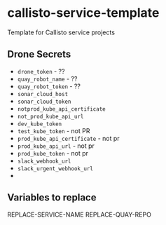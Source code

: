 # callisto-service-template
Template for Callisto service projects

## Drone Secrets
- `drone_token` - ??
- `quay_robot_name` - ??
- `quay_robot_token` - ??
- `sonar_cloud_host`
- `sonar_cloud_token`
- `notprod_kube_api_certificate`
- `not_prod_kube_api_url`
- `dev_kube_token`
- `test_kube_token` - not PR
- `prod_kube_api_certificate` - not pr
- `prod_kube_api_url` - not pr
- `prod_kube_token` - not pr
- `slack_webhook_url`
- `slack_urgent_webhook_url`
- 

## Variables to replace
  
REPLACE-SERVICE-NAME
REPLACE-QUAY-REPO
